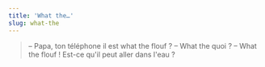 ```yaml
---
title: 'What the…'
slug: what-the
---
```


> – Papa, ton téléphone il est what the flouf ?
> – What the quoi ?
> – What the flouf ! Est-ce qu'il peut aller dans l'eau ?
